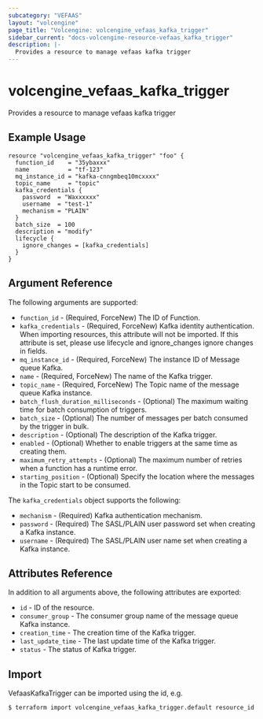 ```yaml
---
subcategory: "VEFAAS"
layout: "volcengine"
page_title: "Volcengine: volcengine_vefaas_kafka_trigger"
sidebar_current: "docs-volcengine-resource-vefaas_kafka_trigger"
description: |-
  Provides a resource to manage vefaas kafka trigger
---
```

# volcengine_vefaas_kafka_trigger
Provides a resource to manage vefaas kafka trigger
## Example Usage
```hcl
resource "volcengine_vefaas_kafka_trigger" "foo" {
  function_id    = "35ybaxxx"
  name           = "tf-123"
  mq_instance_id = "kafka-cnngmbeq10mcxxxx"
  topic_name     = "topic"
  kafka_credentials {
    password  = "Waxxxxxx"
    username  = "test-1"
    mechanism = "PLAIN"
  }
  batch_size  = 100
  description = "modify"
  lifecycle {
    ignore_changes = [kafka_credentials]
  }
}
```
## Argument Reference
The following arguments are supported:
* `function_id` - (Required, ForceNew) The ID of Function.
* `kafka_credentials` - (Required, ForceNew) Kafka identity authentication. When importing resources, this attribute will not be imported. If this attribute is set, please use lifecycle and ignore_changes ignore changes in fields.
* `mq_instance_id` - (Required, ForceNew) The instance ID of Message queue Kafka.
* `name` - (Required, ForceNew) The name of the Kafka trigger.
* `topic_name` - (Required, ForceNew) The Topic name of the message queue Kafka instance.
* `batch_flush_duration_milliseconds` - (Optional) The maximum waiting time for batch consumption of triggers.
* `batch_size` - (Optional) The number of messages per batch consumed by the trigger in bulk.
* `description` - (Optional) The description of the Kafka trigger.
* `enabled` - (Optional) Whether to enable triggers at the same time as creating them.
* `maximum_retry_attempts` - (Optional) The maximum number of retries when a function has a runtime error.
* `starting_position` - (Optional) Specify the location where the messages in the Topic start to be consumed.

The `kafka_credentials` object supports the following:

* `mechanism` - (Required) Kafka authentication mechanism.
* `password` - (Required) The SASL/PLAIN user password set when creating a Kafka instance.
* `username` - (Required) The SASL/PLAIN user name set when creating a Kafka instance.

## Attributes Reference
In addition to all arguments above, the following attributes are exported:
* `id` - ID of the resource.
* `consumer_group` - The consumer group name of the message queue Kafka instance.
* `creation_time` - The creation time of the Kafka trigger.
* `last_update_time` - The last update time of the Kafka trigger.
* `status` - The status of Kafka trigger.


## Import
VefaasKafkaTrigger can be imported using the id, e.g.
```
$ terraform import volcengine_vefaas_kafka_trigger.default resource_id
```


